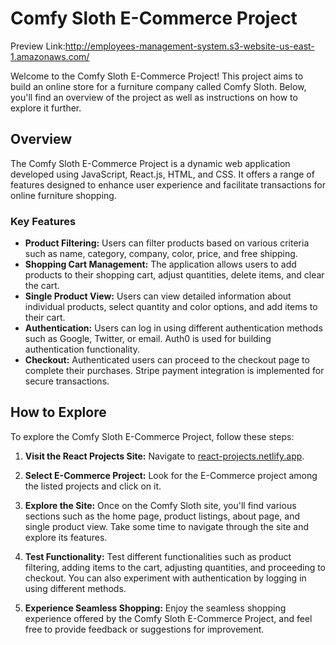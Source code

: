 # Comfy Sloth E-Commerce Project
Preview Link:http://employees-management-system.s3-website-us-east-1.amazonaws.com/

Welcome to the Comfy Sloth E-Commerce Project! This project aims to build an online store for a furniture company called Comfy Sloth. Below, you'll find an overview of the project as well as instructions on how to explore it further.

## Overview

The Comfy Sloth E-Commerce Project is a dynamic web application developed using JavaScript, React.js, HTML, and CSS. It offers a range of features designed to enhance user experience and facilitate transactions for online furniture shopping.

### Key Features

- **Product Filtering:** Users can filter products based on various criteria such as name, category, company, color, price, and free shipping.
- **Shopping Cart Management:** The application allows users to add products to their shopping cart, adjust quantities, delete items, and clear the cart.
- **Single Product View:** Users can view detailed information about individual products, select quantity and color options, and add items to their cart.
- **Authentication:** Users can log in using different authentication methods such as Google, Twitter, or email. Auth0 is used for building authentication functionality.
- **Checkout:** Authenticated users can proceed to the checkout page to complete their purchases. Stripe payment integration is implemented for secure transactions.

## How to Explore

To explore the Comfy Sloth E-Commerce Project, follow these steps:

1. **Visit the React Projects Site:**
   Navigate to [react-projects.netlify.app](https://react-projects.netlify.app/).

2. **Select E-Commerce Project:**
   Look for the E-Commerce project among the listed projects and click on it.

3. **Explore the Site:**
   Once on the Comfy Sloth site, you'll find various sections such as the home page, product listings, about page, and single product view. Take some time to navigate through the site and explore its features.

4. **Test Functionality:**
   Test different functionalities such as product filtering, adding items to the cart, adjusting quantities, and proceeding to checkout. You can also experiment with authentication by logging in using different methods.

5. **Experience Seamless Shopping:**
   Enjoy the seamless shopping experience offered by the Comfy Sloth E-Commerce Project, and feel free to provide feedback or suggestions for improvement.


